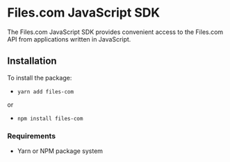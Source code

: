 # Files.com JavaScript SDK

The Files.com JavaScript SDK provides convenient access to the Files.com API from applications written in JavaScript.


## Installation

To install the package:

* `yarn add files-com`

or

* `npm install files-com`


### Requirements

* Yarn or NPM package system
